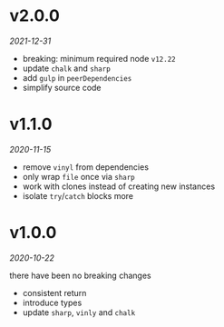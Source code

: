 # v2.0.0
_2021-12-31_

* breaking: minimum required node `v12.22`
* update `chalk` and `sharp`
* add `gulp` in `peerDependencies`
* simplify source code

# v1.1.0
_2020-11-15_

* remove `vinyl` from dependencies
* only wrap `file` once via `sharp`
* work with clones instead of creating new instances
* isolate `try`/`catch` blocks more

# v1.0.0
_2020-10-22_

there have been no breaking changes

* consistent return
* introduce types
* update `sharp`, `vinly` and `chalk`
